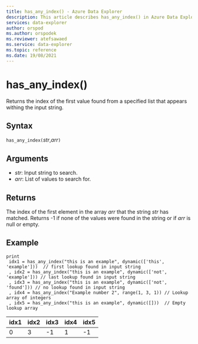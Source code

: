 ```yaml
---
title: has_any_index() - Azure Data Explorer
description: This article describes has_any_index() in Azure Data Explorer.
services: data-explorer
author: orspod
ms.author: orspodek
ms.reviewer: atefsawaed
ms.service: data-explorer
ms.topic: reference
ms.date: 19/08/2021
---
```

# has_any_index()

Returns the index of the first value found from a specified list that appears withing the input string.

## Syntax

`has_any_index(`*str*,*arr*`)`

## Arguments

* *str*: Input string to search.
* *arr*: List of values to search for.

## Returns

The index of the first element in the array *arr* that the string *str* has matched.
Returns -1 if none of the values were found in the string or if *arr* is null or empty.

## Example

```kusto
print
 idx1 = has_any_index("this is an example", dynamic(['this', 'example']))  // first lookup found in input string
 , idx2 = has_any_index("this is an example", dynamic(['not', 'example'])) // last lookup found in input string
 , idx3 = has_any_index("this is an example", dynamic(['not', 'found'])) // no lookup found in input string
 , idx4 = has_any_index("Example number 2", range(1, 3, 1)) // Lookup array of integers
 , idx5 = has_any_index("this is an example", dynamic([]))  // Empty lookup array
```

|idx1|idx2|idx3|idx4|idx5|
|----|----|----|----|----|
|0   |3   |-1  |1  | -1  |
